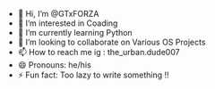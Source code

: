 - 👋 Hi, I’m @GTxFORZA
- 👀 I’m interested in Coading
- 🌱 I’m currently learning Python
- 💞️ I’m looking to collaborate on Various OS Projects
- 📫 How to reach me ig : the_urban.dude007
- 😄 Pronouns: he/his
- ⚡ Fun fact: Too lazy to write something !!

<!---
GTxFORZA/GTxFORZA is a ✨ special ✨ repository because its `README.md` (this file) appears on your GitHub profile.
You can click the Preview link to take a look at your changes.
--->
